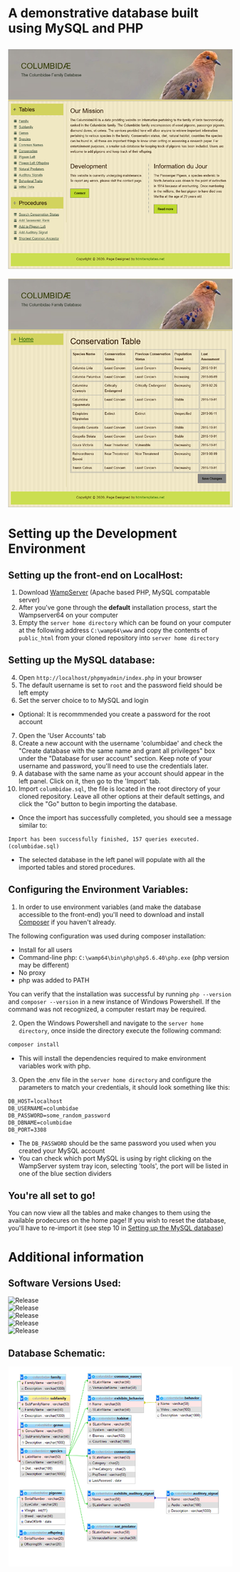 # A demonstrative database built using MySQL and PHP

[<img src="exhibition/home.png" alt="Home Page Render">](exhibition/home.png)
---
[<img src="exhibition/conservation.png" alt="Home Page Render">](exhibition/conservation.png)

# Setting up the Development Environment

## Setting up the front-end on LocalHost:

1. Download [WampServer](https://www.wampserver.com/) (Apache based PHP, MySQL compatable server)
2. After you've gone through the <b>default</b> installation process, start the Wampserver64 on your computer
3. Empty the `server home directory` which can be found on your computer at the following address `C:\wamp64\www` and copy the contents of `public_html` from your cloned repository into `server home directory`

## Setting up the MySQL database:
4. Open `http://localhost/phpmyadmin/index.php` in your browser
5. The default username is set to `root` and the password field should be left empty
6. Set the server choice to to MySQL and login
- Optional: It is recommmended you create a password for the root account
7. Open the 'User Accounts' tab
8. Create a new account with the username 'columbidae' and check the "Create database with the same name and grant all privileges" box under the "Database for user account" section.  Keep note of your username and password, you'll need to use the credentials later. 
9. A database with the same name as your account should appear in the left panel.  Click on it, then go to the 'Import' tab. 
10. Import `columbidae.sql`, the file is located in the root directory of your cloned repository.  Leave all other options at their default settings, and click the "Go" button to begin importing the database.

- Once the import has successfully completed, you should see a message similar to:
```
Import has been successfully finished, 157 queries executed. (columbidae.sql)
```
- The selected database in the left panel will populate with all the imported tables and stored procedures. 

## Configuring the Environment Variables:

1. In order to use environment variables (and make the database accessible to the front-end) you'll need to download and install [Composer](https://getcomposer.org/download/) if you haven't already.  

The following configuration was used during composer installation:   
- Install for all users
- Command-line php: `C:\wamp64\bin\php\php5.6.40\php.exe` (php version may be different)
- No proxy
- php was added to PATH

You can verify that the installation was successful by running `php --version` and `composer --version` in a new instance of  Windows Powershell.  If the command was not recognized, a computer restart may be required. 

2. Open the Windows Powershell and navigate to the `server home directory`, once inside the directory execute the following command: 
```PowerShell
composer install
```
- This will install the dependencies required to make environment variables work with php.

3. Open the .env file in the `server home directory` and configure the parameters to match your credentials, it should look something like this:
```env
DB_HOST=localhost
DB_USERNAME=columbidae
DB_PASSWORD=some_random_password
DB_DBNAME=columbidae
DB_PORT=3308
```
- The `DB_PASSWORD` should be the same password you used when you created your MySQL account
- You can check which port MySQL is using by right clicking on the WampServer system tray icon, selecting 'tools', the port will be listed in one of the blue section dividers

## You're all set to go!

You can now view all the tables and make changes to them using the available prodecures on the home page!  If you wish to reset the database, you'll have to re-import it (see step 10 in [Setting up the MySQL database](#,""))

# Additional information

## Software Versions Used:

![Release](https://img.shields.io/static/v1?label=WampServer&message=3.2.3.3_64-bit&color=ff009a)
<br>
![Release](https://img.shields.io/static/v1?label=PHP_CLI&message=5.6.40&color=4f5b93)
<br>
![Release](https://img.shields.io/static/v1?label=PHP_WEB&message=7.3.21&color=4f5b93)
<br>
![Release](https://img.shields.io/static/v1?label=MySQL&message=5.7.31&color=4479a1)
<br>
![Release](https://img.shields.io/static/v1?label=Composer&message=v2.0.11&color=625238)

## Database Schematic:
[<img src="exhibition/schematic.png" alt="Database Schematic">](exhibition/home.png)